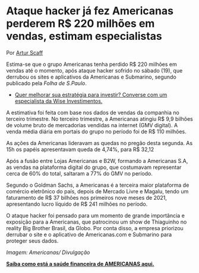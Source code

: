 # Ataque hacker já fez Americanas perderem R$ 220 milhões em vendas, estimam especialistas

Por [Artur Scaff](https://monitordomercado.com.br/author/13)

Estima-se que o grupo Americanas tenha perdido R$ 220 milhões em vendas até o momento, após ataque hacker sofrido no sábado (19), que derrubou os sites e aplicativos da Americanas e Submarino, segundo publicado pela *Folha de S.Paulo*.

- [Quer melhorar sua estratégia para investir? Converse com um especialista da Wise Investimentos.](https://invista.monitordomercado.com.br/assessoria-gratuita)

A estimativa foi feita com base nos dados de vendas da companhia no terceiro trimestre. No terceiro trimestre, a Americanas atingiu R$ 9,9 bilhões de volume bruto de mercadorias vendidas na internet (GMV digital). A venda média diária em portais do grupo no período foi de R$ 110 milhões.

As ações da Americanas lideravam as quedas no pregão desta segunda. As 15h os papéis apresentavam queda de 4,74%, para R$ 32,12

Após a fusão entre Lojas Americanas e B2W, formando a Americanas S.A, as vendas na plataforma digital do grupo, que costumavam representar cerca de 60% do total, saltaram a 77% do GMV no período.

Segundo o Goldman Sachs, a Americanas é a terceira maior plataforma de comércio eletrônico do país, depois de Mercado Livre e Magalu, tendo um faturamento de R$ 37 bilhões nos primeiros nove meses de 2021, apresentando lucro líquido de R$ 241 milhões no período.

O ataque hacker foi pensado para um momento de grande importância e exposição para a Americanas, que patrocinou um show de Thiaguinho no reality Big Brother Brasil, da Globo. Por conta disso, a empresa priorizou derrubar o site e o aplicativo de Americanas.com e Submarino para proteger seus dados. 

*Imagem: Americanas/ Divulgação*

[ **Saiba como está a saúde financeira de AMERICANAS aqui.**](https://monitordomercado.com.br/company/720)